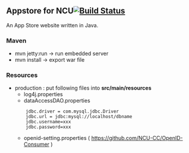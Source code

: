 ## Appstore for NCU[![Build Status](http://140.115.3.96:8080/jenkins/buildStatus/icon?job=Appstore)](http://140.115.3.96:8080/jenkins/job/Appstore/)
An App Store website written in Java.

### Maven
- mvn jetty:run  ->  run embedded server
- mvn install  -> export war file

### Resources

- production : put following files into
 **src/main/resources**
    - log4j.properties 
    - dataAccessDAO.properties
    ```
        jdbc.driver = com.mysql.jdbc.Driver
        jdbc.url = jdbc:mysql://localhost/dbname
        jdbc.username=xxx
        jdbc.password=xxx
    ```
    - openid-setting.properties ( https://github.com/NCU-CC/OpenID-Consumer )


